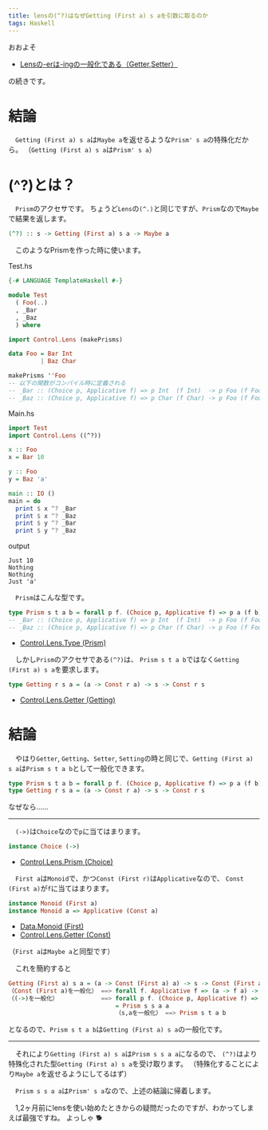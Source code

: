```yaml
---
title: lensの(^?)はなぜGetting (First a) s aを引数に取るのか
tags: Haskell
---
```

おおよそ

- [Lensの-erは-ingの一般化である（Getter,Setter）](./2017-08-13-lens-er-is-generalizing-of-ing.html)

の続きです。


# 結論
　`Getting (First a) s a`は`Maybe a`を返せるような`Prism' s a`の特殊化だから。
（`Getting (First a) s a`は`Prism' s a`）

# (^?)とは？
　`Prism`のアクセサです。
ちょうど`Lens`の`(^.)`と同じですが、`Prism`なので`Maybe`で結果を返します。

```haskell
(^?) :: s -> Getting (First a) s a -> Maybe a
```

　このようなPrismを作った時に使います。

Test.hs
```haskell
{-# LANGUAGE TemplateHaskell #-}

module Test
  ( Foo(..)
  , _Bar
  , _Baz
  ) where

import Control.Lens (makePrisms)

data Foo = Bar Int
         | Baz Char

makePrisms ''Foo
-- 以下の関数がコンパイル時に定義される
-- _Bar :: (Choice p, Applicative f) => p Int  (f Int)  -> p Foo (f Foo)
-- _Baz :: (Choice p, Applicative f) => p Char (f Char) -> p Foo (f Foo)
```

Main.hs
```haskell
import Test
import Control.Lens ((^?))

x :: Foo
x = Bar 10

y :: Foo
y = Baz 'a'

main :: IO ()
main = do
  print $ x ^? _Bar
  print $ x ^? _Baz
  print $ y ^? _Bar
  print $ y ^? _Baz
```

output
```
Just 10
Nothing
Nothing
Just 'a'
```

　`Prism`はこんな型です。

```haskell
type Prism s t a b = forall p f. (Choice p, Applicative f) => p a (f b) -> p s (f t)
-- _Bar :: (Choice p, Applicative f) => p Int  (f Int)  -> p Foo (f Foo)
-- _Baz :: (Choice p, Applicative f) => p Char (f Char) -> p Foo (f Foo)
```

- [Control.Lens.Type (Prism)](https://www.stackage.org/haddock/lts-8.11/lens-4.15.1/Control-Lens-Type.html#t:Prism)

　しかし`Prism`のアクセサである`(^?)`は、
`Prism s t a b`ではなく`Getting (First a) s a`を要求します。

```haskell
type Getting r s a = (a -> Const r a) -> s -> Const r s
```

- [Control.Lens.Getter (Getting)](https://www.stackage.org/haddock/lts-8.11/lens-4.15.1/Control-Lens-Getter.html#t:Getting)


# 結論
　やはり`Getter`, `Getting`、`Setter`, `Setting`の時と同じで、`Getting (First a) s a`は`Prism s t a b`として一般化できます。

```haskell
type Prism s t a b = forall p f. (Choice p, Applicative f) => p a (f b) -> p s (f t)
type Getting r s a = (a -> Const r a) -> s -> Const r s
```

なぜなら……

- - -

　`(->)`は`Choice`なので`p`に当てはまります。

```haskell
instance Choice (->)
```

- [Control.Lens.Prism (Choice)](https://www.stackage.org/haddock/lts-8.11/lens-4.15.1/Control-Lens-Prism.html#t:Choice)

　`First a`は`Monoid`で、かつ`Const (First r)`は`Applicative`なので、
`Const (First a)`が`f`に当てはまります。

```haskell
instance Monoid (First a)
instance Monoid a => Applicative (Const a)
```

- [Data.Monoid (First)](https://www.stackage.org/haddock/lts-8.11/base-4.9.1.0/Data-Monoid.html#t:First)
- [Control.Lens.Getter (Const)](https://www.stackage.org/haddock/lts-8.11/lens-4.15.1/Control-Lens-Getter.html#t:Const)

（`First a`は`Maybe a`と同型です）

　これを簡約すると

```haskell
Getting (First a) s a = (a -> Const (First a) a) -> s -> Const (First a) s
（Const (First a)を一般化） ==> forall f. Applicative f => (a -> f a) -> s -> f s
（(->)を一般化）            ==> forall p f. (Choice p, Applicative f) => p a (f a) -> p s (f s)
                              = Prism s s a a
                              （s,aを一般化） ==> Prism s t a b
```

となるので、`Prism s t a b`は`Getting (First a) s a`の一般化です。

- - -

　それにより`Getting (First a) s a`は`Prism s s a a`になるので、
`(^?)`はより特殊化された型`Getting (First a) s a`を受け取ります。
（特殊化することにより`Maybe a`を返せるようにしてるはず）

　`Prism s s a a`は`Prism' s a`なので、上述の結論に帰着します。

　1,2ヶ月前にlensを使い始めたときからの疑問だったのですが、わかってしまえば最強ですね。
よっしゃ :dog2:
